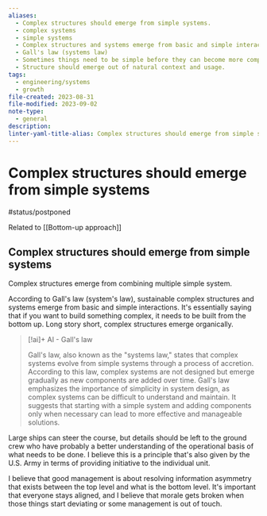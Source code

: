 ```yaml
---
aliases:
  - Complex structures should emerge from simple systems.
  - complex systems
  - simple systems
  - Complex structures and systems emerge from basic and simple interactions.
  - Gall's law (systems law)
  - Sometimes things need to be simple before they can become more complex over time.
  - Structure should emerge out of natural context and usage.
tags:
  - engineering/systems
  - growth
file-created: 2023-08-31
file-modified: 2023-09-02
note-type:
  - general
description: 
linter-yaml-title-alias: Complex structures should emerge from simple systems
---
```


# Complex structures should emerge from simple systems

#status/postponed

Related to [[Bottom-up approach]]

## Complex structures should emerge from simple systems

Complex structures emerge from combining multiple simple system.

According to Gall's law (system's law), sustainable complex structures and systems emerge from basic and simple interactions. It's essentially saying that if you want to build something complex, it needs to be built from the bottom up. Long story short, complex structures emerge organically.

> [!ai]+ AI - Gall's law
>
> Gall's law, also known as the "systems law," states that complex systems evolve from simple systems through a process of accretion. According to this law, complex systems are not designed but emerge gradually as new components are added over time. Gall's law emphasizes the importance of simplicity in system design, as complex systems can be difficult to understand and maintain. It suggests that starting with a simple system and adding components only when necessary can lead to more effective and manageable solutions.

Large ships can steer the course, but details should be left to the ground crew who have probably a better understanding of the operational basis of what needs to be done. I believe this is a principle that's also given by the U.S. Army in terms of providing initiative to the individual unit.

I believe that good management is about resolving information asymmetry that exists between the top level and what is the bottom level. It's important that everyone stays aligned, and I believe that morale gets broken when those things start deviating or some management is out of touch.
